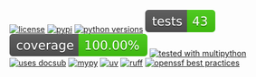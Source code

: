 [![license](https://img.shields.io/github/license/makukha/pydantic-file-secrets.svg)](https://github.com/makukha/pydantic-file-secrets/blob/main/LICENSE)
[![pypi](https://img.shields.io/pypi/v/pydantic-file-secrets.svg#v0.4.3)](https://pypi.org/project/pydantic-file-secrets)
[![python versions](https://img.shields.io/pypi/pyversions/pydantic-file-secrets.svg)](https://pypi.org/project/pydantic-file-secrets)
[![tests](https://raw.githubusercontent.com/makukha/pydantic-file-secrets/v0.4.3/docs/img/badge/tests.svg)](https://github.com/makukha/pydantic-file-secrets)
[![coverage](https://raw.githubusercontent.com/makukha/pydantic-file-secrets/v0.4.3/docs/img/badge/coverage.svg)](https://github.com/makukha/pydantic-file-secrets)
[![tested with multipython](https://img.shields.io/badge/tested_with-multipython-x)](https://github.com/makukha/multipython)
[![uses docsub](https://img.shields.io/endpoint?url=https://raw.githubusercontent.com/makukha/docsub/refs/heads/main/docs/badge/v1.json)](https://github.com/makukha/docsub)
[![mypy](https://img.shields.io/badge/type_checked-mypy-%231674b1)](http://mypy.readthedocs.io)
[![uv](https://img.shields.io/endpoint?url=https://raw.githubusercontent.com/astral-sh/uv/main/assets/badge/v0.json)](https://github.com/astral-sh/ruff)
[![ruff](https://img.shields.io/endpoint?url=https://raw.githubusercontent.com/astral-sh/ruff/main/assets/badge/v2.json)](https://github.com/astral-sh/ruff)
[![openssf best practices](https://www.bestpractices.dev/projects/10108/badge)](https://www.bestpractices.dev/projects/10108)
